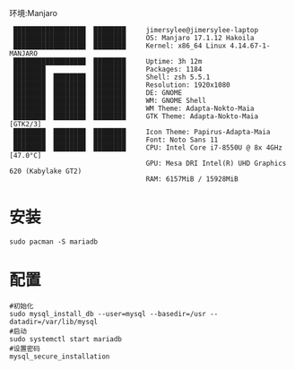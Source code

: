 <!--
author: Jimersy Lee
head: 
date: 2018-09-09
title: Manjaro安装Mariadb
tags: MANJARO,MARIADB
images: 
category: devops
status: publish
summary: 在manjaro系统上安装mysql与其他系统稍有不同
-->


环境:Manjaro
```
 ██████████████████  ████████     jimersylee@jimersylee-laptop
 ██████████████████  ████████     OS: Manjaro 17.1.12 Hakoila
 ██████████████████  ████████     Kernel: x86_64 Linux 4.14.67-1-MANJARO
 ██████████████████  ████████     Uptime: 3h 12m
 ████████            ████████     Packages: 1184
 ████████  ████████  ████████     Shell: zsh 5.5.1
 ████████  ████████  ████████     Resolution: 1920x1080
 ████████  ████████  ████████     DE: GNOME 
 ████████  ████████  ████████     WM: GNOME Shell
 ████████  ████████  ████████     WM Theme: Adapta-Nokto-Maia
 ████████  ████████  ████████     GTK Theme: Adapta-Nokto-Maia [GTK2/3]
 ████████  ████████  ████████     Icon Theme: Papirus-Adapta-Maia
 ████████  ████████  ████████     Font: Noto Sans 11
 ████████  ████████  ████████     CPU: Intel Core i7-8550U @ 8x 4GHz [47.0°C]
                                  GPU: Mesa DRI Intel(R) UHD Graphics 620 (Kabylake GT2) 
                                  RAM: 6157MiB / 15928MiB

```

# 安装

```shell
sudo pacman -S mariadb
```

# 配置

```shell
#初始化
sudo mysql_install_db --user=mysql --basedir=/usr --datadir=/var/lib/mysql
#启动
sudo systemctl start mariadb
#设置密码
mysql_secure_installation
```


